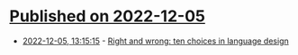 # [Published on 2022-12-05](index.md)

* [2022-12-05, 13:15:15](https://news.ycombinator.com/item?id=33865172) - [Right and wrong: ten choices in language design](https://arxiv.org/abs/2211.16597)
